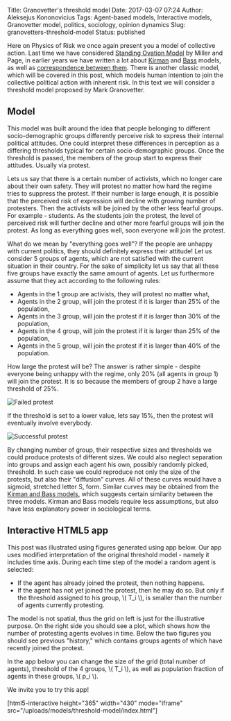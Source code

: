 Title: Granovetter's threshold model
Date: 2017-03-07 07:24
Author: Aleksejus Kononovicius
Tags: Agent-based models, Interactive models, Granovetter model, politics, sociology, opinion dynamics
Slug: granovetters-threshold-model
Status: published

Here on Physics of Risk
we once again present you a model of collective action. Last time we
have considered [Standing Ovation
Model]({filename}/articles/2017/plojimu-atsistojus-modelis.md) by
Miller and Page, in earlier years we have written a lot about
[Kirman](/tag/kirman-model/) and
[Bass](/tag/bass-model/) models, as well as
[correspondence between
them]({filename}/articles/2011/unidirectional-kirman-model.md). There
is another classic model, which will be covered in this post, which
models human intention to join the collective political action with
inherent risk. In this text we will consider a threshold model proposed
by Mark Granovetter.<!--more-->

Model
-----

This model was built around the idea that people belonging to different
socio-demographic groups differently perceive risk to express their
internal political attitudes. One could interpret these differences in
perception as a differing thresholds typical for certain
socio-demographic groups. Once the threshold is passed, the members of
the group start to express their attitudes. Usually via protest.

Lets us say that there is a certain number of activists, which no longer
care about their own safety. They will protest no matter how hard the
regime tries to suppress the protest. If their number is large enough,
it is possible that the perceived risk of expression will decline with
growing number of protesters. Then the activists will be joined by the
other less fearful groups. For example - students. As the students join
the protest, the level of perceived risk will further decline and other
more fearful groups will join the protest. As long as everything goes
well, soon everyone will join the protest.

What do we mean by "everything goes well"? If the people are unhappy
with current politics, they should definitely express their attitude!
Let us consider 5 groups of agents, which are not satisfied with the
current situation in their country. For the sake of simplicity let us
say that all these five groups have exactly the same amount of agents.
Let us furthermore assume that they act according to the following
rules:

-   Agents in the 1 group are activists, they will protest no matter
    what,
-   Agents in the 2 group, will join the protest if it is larger than
    25% of the population,
-   Agents in the 3 group, will join the protest if it is larger than
    30% of the population,
-   Agents in the 4 group, will join the protest if it is larger than
    25% of the population,
-   Agents in the 5 group, will join the protest if it is larger than
    40% of the population.

How large the protest will be? The answer is rather simple - despite
everyone being unhappy with the regime, only 20% (all agents in group 1)
will join the protest. It is so because the members of group 2 have a
large threshold of 25%.

![Failed protest]({static}/uploads/2017/granovetter-fail.png)

If the threshold is set to a lower value, lets say 15%, then the protest
will eventually involve everybody.

![Successful protest]({static}/uploads/2017/granovetter-success.png)

By changing number of group, their respective sizes and thresholds we
could produce protests of different sizes. We could also neglect
separation into groups and assign each agent his own, possibly randomly
picked, threshold. In such case we could reproduce not only the size of
the protests, but also their "diffusion" curves. All of these curves
would have a sigmoid, stretched letter S, form. Similar curves may be
obtained from the [Kirman and Bass models]({filename}/articles/2011/unidirectional-kirman-model.md), which
suggests certain similarity between the three models. Kirman and Bass
models require less assumptions, but also have less explanatory power in
sociological terms.

Interactive HTML5 app
---------------------

This post was illustrated using figures generated using app below. Our
app uses modified interpretation of the original threshold model -
namely it includes time axis. During each time step of the model a
random agent is selected:

-   If the agent has already joined the protest, then nothing happens.
-   If the agent has not yet joined the protest, then he may do so. But
    only if the threshold assigned to his group, \\\(  T\_i \\\), is
    smaller than the number of agents currently protesting.

The model is not spatial, thus the grid on left is just for the
illustrative purpose. On the right side you should see a plot, which
shows how the number of protesting agents evolves in time. Below the
two figures you should see previous "history," which contains groups
agents of which have recently joined the protest.

In the app below you can change the size of the grid (total number of
agents), threshold of the 4 groups, \\\(  T\_i \\\), as well as
population fraction of agents in these groups, \\\(  p\_i \\\).

We invite you to try this app!

[html5-interactive height="365" width="430" mode="iframe"
src="/uploads/models/threshold-model/index.html"]
